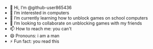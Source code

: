 - 👋 Hi, I’m @github-user865436
- 👀 I’m interested in computers
- 🌱 I’m currently learning how to unblock games on school computers
- 💞️ I’m looking to collaborate on unblocking games with my friends
- 📫 How to reach me: you can't
- 😄 Pronouns: i am a man
- ⚡ Fun fact: you read this

<!---
github-user865436/github-user865436 is a ✨ special ✨ repository because its `README.md` (this file) appears on your GitHub profile.
You can click the Preview link to take a look at your changes.
--->
